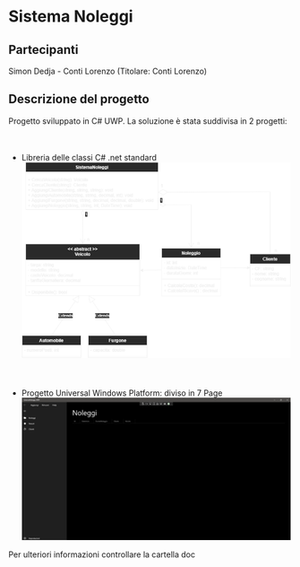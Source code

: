 # Sistema Noleggi

## Partecipanti
Simon Dedja - Conti Lorenzo (Titolare: Conti Lorenzo)

## Descrizione del progetto

Progetto sviluppato in C# UWP.
La soluzione è stata suddivisa in 2 progetti:
<br /><br /><br />
- Libreria delle classi C# .net standard
  ![alt text](/doc/diagramma-classi.png?raw=true)
<br /><br /><br /><br />
- Progetto Universal Windows Platform: diviso in 7 Page
  ![alt text](/doc/prodotto-finale.png?raw=true)

Per ulteriori informazioni controllare la cartella doc

